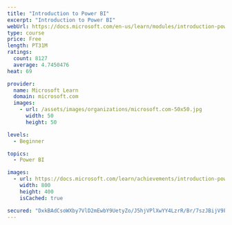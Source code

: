 ```yaml
---
title: "Introduction to Power BI"
excerpt: "Introduction to Power BI"
webUrl: https://docs.microsoft.com/en-us/learn/modules/introduction-power-bi/
type: course
price: Free
length: PT31M
ratings:
  count: 8127
  average: 4.7450476
heat: 69

provider:
  name: Microsoft Learn
  domain: microsoft.com
  images:
    - url: /assets/images/organizations/microsoft.com-50x50.jpg
      width: 50
      height: 50

levels:
  - Beginner

topics:
  - Power BI

images:
  - url: https://docs.microsoft.com/learn/achievements/introduction-power-bi-social.png
    width: 800
    height: 400
    isCached: true

secured: "DxkBAdCsoWXby7VlD2mEwbY9UetyZo/J5hjVPlXwYY4LzrR/Br/7szJBijV9Fmz7aOUG1HdhvGuWlojLi9AmoUHKddUd3CkD6u3dNW1qJiUtz27FE+RMRCwD87qu2/uTMbDMrzuHG/rix0BRd0vyjkjfpz+GUsSYvyXT2TDOc9BTT0safaX5fQf2kGytv75kz5JosONYI6S+7ZvE67t5/b5GgZ9zG/UAUMKXZZoAH1h508C1CbnBAfpFYPqsqLl6pISiz3e8kHcOFFhpHPI93B+MGlghsu13r/WgWmkdwmYBFAiCpNoS7MhHjVDpIS1jHF86vKuZCEAzswgBYM9OEpb54KzSB1dwqmCkItilNIvJn8ThZvVz6WIs2/Btqv/A1jN+CTukKqGXH/fF1Gzl3Y9o2g3p4n7Zt+PVIuHr7do=;KtngIXKUOb52bAvA1ji5kg=="
---
```


